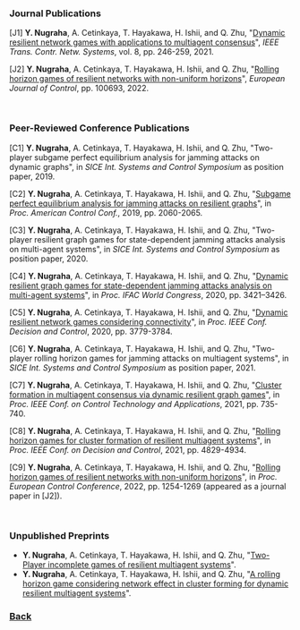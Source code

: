 
### Journal Publications

[J1] **Y. Nugraha**, A. Cetinkaya, T. Hayakawa, H. Ishii, and Q. Zhu, "[Dynamic resilient network games with applications to multiagent consensus](https://ieeexplore.ieee.org/abstract/document/9167396)", *IEEE Trans. Contr. Netw. Systems*, vol. 8, pp. 246-259, 2021.

[J2] **Y. Nugraha**, A. Cetinkaya, T. Hayakawa, H. Ishii, and Q. Zhu, "[Rolling horizon games of resilient networks with non-uniform horizons](https://www.sciencedirect.com/science/article/abs/pii/S0947358022000863)", *European Journal of Control*, pp. 100693, 2022. <br />

<pre>

</pre>

### Peer-Reviewed Conference Publications

[C1] **Y. Nugraha**, A. Cetinkaya, T. Hayakawa, H. Ishii, and Q. Zhu, "Two-player subgame perfect equilibrium analysis for jamming attacks on dynamic graphs", in *SICE Int. Systems and Control Symposium* as position paper, 2019.

[C2] **Y. Nugraha**, A. Cetinkaya, T. Hayakawa, H. Ishii, and Q. Zhu, "[Subgame perfect equilibrium analysis for jamming attacks on resilient graphs](https://ieeexplore.ieee.org/abstract/document/8814607)", in *Proc. American Control Conf.*, 2019, pp. 2060-2065.

[C3] **Y. Nugraha**, A. Cetinkaya, T. Hayakawa, H. Ishii, and Q. Zhu, "Two-player resilient graph games for state-dependent jamming attacks analysis on multi-agent systems", in *SICE Int. Systems and Control Symposium* as position paper, 2020.

[C4] **Y. Nugraha**, A. Cetinkaya, T. Hayakawa, H. Ishii, and Q. Zhu, "[Dynamic resilient graph games for state-dependent jamming attacks analysis on multi-agent systems](https://www.sciencedirect.com/science/article/pii/S240589632032262X)", in *Proc. IFAC World Congress*, 2020, pp. 3421–3426.

[C5] **Y. Nugraha**, A. Cetinkaya, T. Hayakawa, H. Ishii, and Q. Zhu, "[Dynamic resilient network games considering connectivity](https://ieeexplore.ieee.org/abstract/document/9304479)", in *Proc. IEEE Conf. Decision and Control*, 2020, pp. 3779-3784.

[C6] **Y. Nugraha**, A. Cetinkaya, T. Hayakawa, H. Ishii, and Q. Zhu, "Two-player rolling horizon games for jamming attacks on multiagent systems", in *SICE Int. Systems and Control Symposium* as position paper, 2021.

[C7] **Y. Nugraha**, A. Cetinkaya, T. Hayakawa, H. Ishii, and Q. Zhu, "[Cluster formation in multiagent consensus via dynamic resilient graph games](https://ieeexplore.ieee.org/abstract/document/9659182)", in *Proc. IEEE Conf. on Control Technology and Applications*, 2021, pp. 735-740.

[C8] **Y. Nugraha**, A. Cetinkaya, T. Hayakawa, H. Ishii, and Q. Zhu, "[Rolling horizon games for cluster formation of resilient multiagent systems](https://ieeexplore.ieee.org/abstract/document/9683409)", in *Proc. IEEE Conf. on Decision and Control*, 2021, pp. 4829-4934.

[C9] **Y. Nugraha**, A. Cetinkaya, T. Hayakawa, H. Ishii, and Q. Zhu, "[Rolling horizon games of resilient networks with non-uniform horizons](https://www.sciencedirect.com/science/article/abs/pii/S0947358022000863)", in *Proc. European Control Conference*, 2022, pp. 1254-1269 (appeared as a journal paper in [J2]).


<pre>

</pre>

### Unpublished Preprints
 - **Y. Nugraha**, A. Cetinkaya, T. Hayakawa, H. Ishii, and Q. Zhu, "[Two-Player incomplete games of resilient multiagent systems](https://arxiv.org/abs/2212.01570)".
 - **Y. Nugraha**, A. Cetinkaya, T. Hayakawa, H. Ishii, and Q. Zhu, "[A rolling horizon game considering network effect in cluster forming for dynamic resilient multiagent systems](https://arxiv.org/abs/2301.03302)".








### [Back](https://yurideka.github.io)
